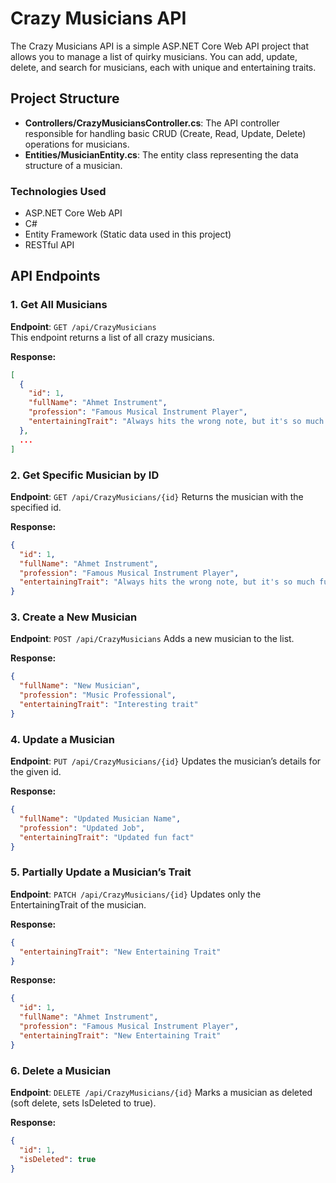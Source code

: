 # Crazy Musicians API

The Crazy Musicians API is a simple ASP.NET Core Web API project that allows you to manage a list of quirky musicians. You can add, update, delete, and search for musicians, each with unique and entertaining traits.

## Project Structure

- **Controllers/CrazyMusiciansController.cs**: The API controller responsible for handling basic CRUD (Create, Read, Update, Delete) operations for musicians.
- **Entities/MusicianEntity.cs**: The entity class representing the data structure of a musician.

### Technologies Used

- ASP.NET Core Web API
- C#
- Entity Framework (Static data used in this project)
- RESTful API

## API Endpoints

### 1. Get All Musicians

**Endpoint**: `GET /api/CrazyMusicians`  
This endpoint returns a list of all crazy musicians.

**Response:**
```json
[
  {
    "id": 1,
    "fullName": "Ahmet Instrument",
    "profession": "Famous Musical Instrument Player",
    "entertainingTrait": "Always hits the wrong note, but it's so much fun"
  },
  ...
]
```

### 2. Get Specific Musician by ID

**Endpoint**: `GET /api/CrazyMusicians/{id}`
Returns the musician with the specified id.

**Response:**
```json
{
  "id": 1,
  "fullName": "Ahmet Instrument",
  "profession": "Famous Musical Instrument Player",
  "entertainingTrait": "Always hits the wrong note, but it's so much fun"
}
```

### 3. Create a New Musician

**Endpoint**: `POST /api/CrazyMusicians`
Adds a new musician to the list.

**Response:**
```json
{
  "fullName": "New Musician",
  "profession": "Music Professional",
  "entertainingTrait": "Interesting trait"
}
```

### 4. Update a Musician

**Endpoint**: `PUT /api/CrazyMusicians/{id}`
Updates the musician’s details for the given id.

**Response:**
```json
{
  "fullName": "Updated Musician Name",
  "profession": "Updated Job",
  "entertainingTrait": "Updated fun fact"
}
```

### 5. Partially Update a Musician’s Trait

**Endpoint**: `PATCH /api/CrazyMusicians/{id}`
Updates only the EntertainingTrait of the musician.

**Response:**
```json
{
  "entertainingTrait": "New Entertaining Trait"
}
```

**Response:**
```json
{
  "id": 1,
  "fullName": "Ahmet Instrument",
  "profession": "Famous Musical Instrument Player",
  "entertainingTrait": "New Entertaining Trait"
}
```

### 6. Delete a Musician

**Endpoint**: `DELETE /api/CrazyMusicians/{id}`
Marks a musician as deleted (soft delete, sets IsDeleted to true).

**Response:**
```json
{
  "id": 1,
  "isDeleted": true
}
```
